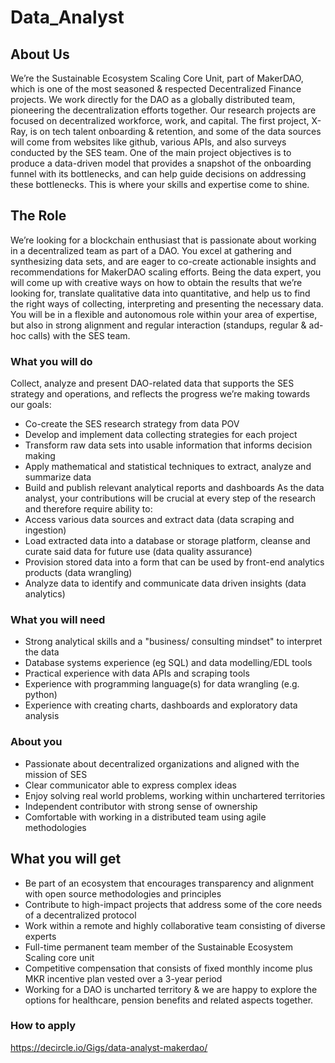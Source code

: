 # Data_Analyst

## About Us 
We’re the Sustainable Ecosystem Scaling Core Unit, part of MakerDAO, which is one of the most seasoned & respected Decentralized Finance projects. We work directly for the DAO as a globally distributed team, pioneering the decentralization efforts together. Our research projects are focused on decentralized workforce, work, and capital. The first project, X-Ray, is on tech talent onboarding & retention, and some of the data sources will come from websites like github, various APIs, and also surveys conducted by the SES team. One of the main project objectives is to produce a data-driven model that provides a snapshot of the onboarding funnel with its bottlenecks, and can help guide decisions on addressing these bottlenecks. This is where your skills and expertise come to shine.

## The Role

We’re looking for a blockchain enthusiast that is passionate about working in a decentralized team as part of a DAO. You excel at gathering and synthesizing data sets, and are eager to co-create actionable insights and recommendations for MakerDAO scaling efforts. Being the data expert, you will come up with creative ways on how to obtain the results that we’re looking for, translate qualitative data into quantitative, and help us to find the right ways of collecting, interpreting and presenting the necessary data. You will be in a flexible and autonomous role within your area of expertise, but also in strong alignment and regular interaction (standups, regular & ad-hoc calls) with the SES team.

### What you will do
Collect, analyze and present DAO-related data that supports the SES strategy and operations, and reflects the progress we’re making towards our goals:
* Co-create the SES research strategy from data POV
* Develop and implement data collecting strategies for each project
* Transform raw data sets into usable information that informs decision making
* Apply mathematical and statistical techniques to extract, analyze and summarize data
* Build and publish relevant analytical reports and dashboards
As the data analyst, your contributions will be crucial at every step of the research and therefore  require ability to:
* Access various data sources and extract data (data scraping and ingestion)
* Load extracted data into a database or storage platform, cleanse and curate said data for future use (data quality assurance)
* Provision stored data into a form that can be used by front-end analytics products (data wrangling)
* Analyze data to identify and communicate data driven insights (data analytics)

### What you will need
* Strong analytical skills and a "business/ consulting mindset" to interpret the data
* Database systems experience (eg SQL) and data modelling/EDL tools
* Practical experience with data APIs and scraping tools
* Experience with programming language(s) for data wrangling (e.g. python)
* Experience with creating charts, dashboards and exploratory data analysis

### About you
* Passionate about decentralized organizations and aligned with the mission of SES
* Clear communicator able to express complex ideas
* Enjoy solving real world problems, working within unchartered territories
* Independent contributor with strong sense of ownership
* Comfortable with working in a distributed team using agile methodologies

## What you will get 
* Be part of an ecosystem that encourages transparency and alignment with open source methodologies and principles
* Contribute to high-impact projects that address some of the core needs of a decentralized protocol 
* Work within a remote and highly collaborative team consisting of diverse experts
* Full-time permanent team member of the Sustainable Ecosystem Scaling core unit
* Competitive compensation that consists of fixed monthly income plus MKR incentive plan vested over a 3-year period 
* Working for a DAO is uncharted territory & we are happy to explore the options for healthcare, pension benefits and related aspects together.

### How to apply
https://decircle.io/Gigs/data-analyst-makerdao/ 

